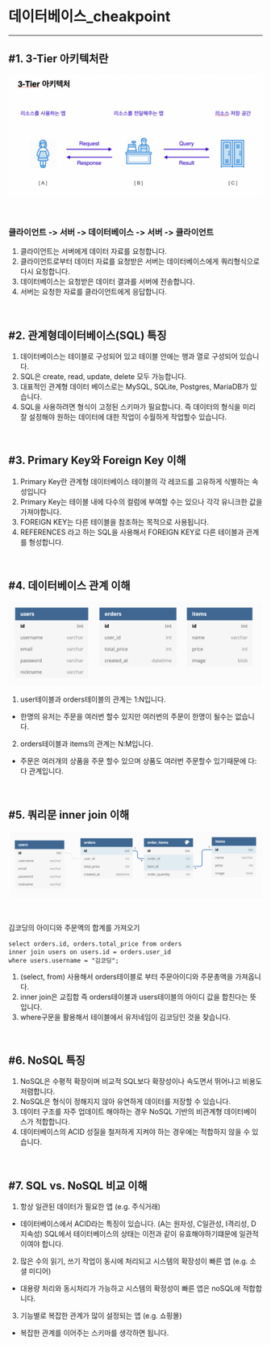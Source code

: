 # 데이터베이스_cheakpoint

---

## #1. 3-Tier 아키텍처란

![](./image/3tier.png)

<br />

### 클라이언트 -> 서버 -> 데이터베이스 -> 서버 -> 클라이언트

1. 클라이언트는 서버에게 데이터 자료를 요청합니다. 
2. 클라이언트로부터 데이터 자료를 요청받은 서버는 데이터베이스에게 쿼리형식으로 다시 요청합니다.
3. 데이터베이스는 요청받은 데이터 결과를 서버에 전송합니다. 
4. 서버는 요청한 자료를 클라이언트에게 응답합니다.

<br />

## #2. 관계형데이터베이스(SQL) 특징

1. 데이터베이스는 테이블로 구성되어 있고 테이블 안에는 행과 열로 구성되어 있습니다.
2. SQL은 create, read, update, delete 모두 가능합니다.
3. 대표적인 관계형 데이터 베이스로는 MySQL, SQLite, Postgres, MariaDB가 있습니다.
4. SQL을 사용하려면 형식이 고정된 스키마가 필요합니다. 즉 데이터의 형식을 미리 잘 설정해야 원하는 데이터에 대한 작업이 수월하게 작업할수 있습니다.

<br />

## #3. Primary Key와 Foreign Key 이해

1. Primary Key란 관계형 데이터베이스 테이블의 각 레코드를 고유하게 식별하는 속성입니다
2. Primary Key는 테이블 내에 다수의 컬럼에 부여할 수는 있으나 각각 유니크한 값을 가져야합니다.
3. FOREIGN KEY는 다른 테이블을 참조하는 목적으로 사용됩니다.
4. REFERENCES 라고 하는 SQL을 사용해서 FOREIGN KEY로 다른 테이블과 관계를 형성합니다.

<br />

## #4. 데이터베이스 관계 이해

![](./image/cheak.png)

1. user테이블과 orders테이블의 관계는 1:N입니다. 
- 한명의 유저는 주문을 여러번 할수 있지만 여러번의 주문이 한명이 될수는 없습니다.

2. orders테이블과 items의 관계는 N:M입니다.
- 주문은 여러개의 상품을 주문 할수 있으며 상품도 여러번 주문할수 있기때문에 다:다 관계입니다.

<br />

## #5. 쿼리문 inner join 이해

![](./image/cheak1.png)

<br />

김코딩의 아이디와 주문액의 합계를 가져오기 

```
select orders.id, orders.total_price from orders
inner join users on users.id = orders.user_id 
where users.username = "김코딩";
```

1. (select, from) 사용해서 orders테이블로 부터 주문아이디와 주문총액을 가져옵니다.  
2. inner join은 교집합 즉 orders테이블과 users테이블의 아이디 값을 합친다는 뜻입니다.
3. where구문을 활용해서 테이블에서 유저네임이 김코딩인 것을 찾습니다.  


<br />

## #6. NoSQL 특징

1. NoSQL은 수평적 확장이며 비교적 SQL보다 확장성이나 속도면서 뛰어나고 비용도 저렴합니다.
2. NoSQL은 형식이 정해지지 않아 유연하게 데이터를 저장할 수 있습니다.
3. 데이터 구조를 자주 업데이트 해야하는 경우 NoSQL 기반의 비관계형 데이터베이스가 적합합니다.
4. 데이터베이스의 ACID 성질을 철저하게 지켜야 하는 경우에는 적합하지 않을 수 있습니다.

<br />

## #7. SQL vs. NoSQL 비교 이해

1. 항상 일관된 데이터가 필요한 앱 (e.g. 주식거래)
- 데이터베이스에서 ACID라는 특징이 있습니다. (A는 원자성, C일관성, I격리성, D지속성) SQL에서 테이터베이스의 상태는 이전과 같이 유효해야하기떄문에 일관적이여야 합니다.

2. 많은 수의 읽기, 쓰기 작업이 동시에 처리되고 시스템의 확장성이 빠른 앱 (e.g. 소셜 미디어)
- 대용량 처리와 동시처리가 가능하고 시스템의 확정성이 빠른 앱은 noSQL에 적합합니다.

3. 기능별로 복잡한 관계가 많이 설정되는 앱 (e.g. 쇼핑몰)
- 복잡한 관계를 이어주는 스키마를 생각하면 됩니다.